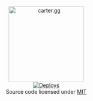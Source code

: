 <p align="center">
  <br>
  <a href="https://carter.gg/"><img src="https://carter.gg/android-chrome-512x512.png" alt="carter.gg" width="200"></a>
  <br>
  <a href="https://app.netlify.com/sites/bcarter97/deploys">
    <img src="https://api.netlify.com/api/v1/badges/de459d64-61de-4845-827a-acc4e00810ca/deploy-status" alt="Deploys"/>
  </a>
  <br>
  Source code licensed under 
  <a href="https://raw.githubusercontent.com/bcarter97/bcarter97/master/LICENSE">
    MIT
  </a>
</p>
